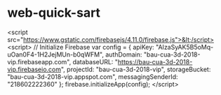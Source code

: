 # web-quick-sart
 &lt;script src="https://www.gstatic.com/firebasejs/4.11.0/firebase.js">&lt;/script> &lt;script>   // Initialize Firebase   var config = {     apiKey: "AIzaSyAK5B5oMq-uOan0F4-1H2JejMUn-b0qWFM",     authDomain: "bau-cua-3d-2018-vip.firebaseapp.com",     databaseURL: "https://bau-cua-3d-2018-vip.firebaseio.com",     projectId: "bau-cua-3d-2018-vip",     storageBucket: "bau-cua-3d-2018-vip.appspot.com",     messagingSenderId: "218602222360"   };   firebase.initializeApp(config); &lt;/script>
